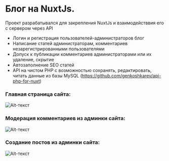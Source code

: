 # Блог на NuxtJs.

Проект разрабатывался для закрепления NuxtJs и взаимодействвия его с сервером через API

- Логин и регистрация пользователей-администраторов блог
- Написание статей администраторам, комментариев незарегистрированными пользователями
- Допуск к публикации комментариев администраторами или их удаление, скрытие
- Автозаполнение SEO статей
- API на чистом PHP с возможностью сохранять, редактировать, читать данные из базы MySQL (https://github.com/genkoshkarev/api-php-for-nuxt)

### Главная страница сайта:

![Alt-текст](https://github.com/mirich90/nuxt-js/blob/main/screen_1.PNG?raw=true "Блог-платформа")

### Модерация комментариев из админки сайта:

![Alt-текст](https://github.com/mirich90/nuxt-js/blob/main/screen_2.PNG?raw=true "Блог-платформа")

### Создание постов из админки сайта:

![Alt-текст](https://github.com/mirich90/nuxt-js/blob/main/screen_3.PNG?raw=true "Блог-платформа")
